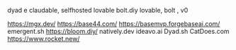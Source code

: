 dyad e claudable, selfhosted lovable 
bolt.diy
lovable, bolt , v0 

https://mgx.dev/
https://base44.com/
https://basemvp.forgebaseai.com/
emergent.sh
https://bloom.diy/
natively.dev 
ideavo.ai 
Dyad.sh
CatDoes.com
https://www.rocket.new/
